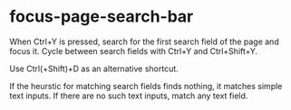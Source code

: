 # focus-page-search-bar

When Ctrl+Y is pressed, search for the first search field of the page and focus
it. Cycle between search fields with Ctrl+Y and Ctrl+Shift+Y.

Use Ctrl(+Shift)+D as an alternative shortcut.

If the heurstic for matching search fields finds nothing, it matches simple text
inputs. If there are no such text inputs, match any text field.